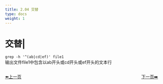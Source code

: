 ```yaml
---
title: 2.04 交替
type: docs
weight: 1
---    
```


# 交替|   

`grep -h '^(ab|cd|ef)' file1`   
输出文件file1中包含以ab开头或cd开头或ef开头的文本行   


<div style="display: flex;justify-content: space-between;align-items: center;">
<p><a href="https://books.linuxwt.com/linuxwtbash/ChapterTwo/Regular_Zkh">⬅️上一页</a></p>
<p><a href="https://books.linuxwt.com/linuxwtbash/ChapterTwo/Regular_Xdf">下一页➡️</a></p>
</div>
